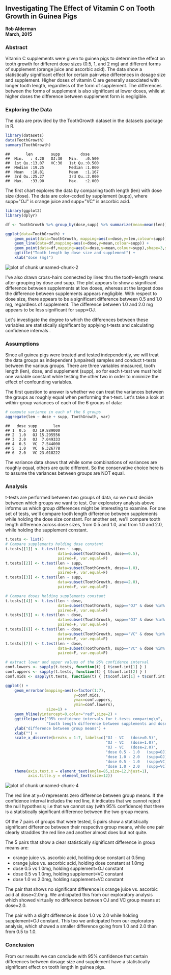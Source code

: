 
## Investigating The Effect of Vitamin C on Tooth Growth in Guinea Pigs 

**Rob Alderman**   
**March, 2015**

### Abstract

Vitamin C supplements were given to guinea pigs to determine the effect
on tooth growth for different dose sizes (0.5, 1, and 2 mg) and different
forms of supplement (orange juice and ascorbic acid). The data show a 
statistically significant effect for certain pair-wise differences
in dosage size and supplement.  Higher doses of vitamin C are generally 
associated with longer tooth length, regardless of the form of supplement.  The differences
between the forms of supplement is also significant at lower doses, while 
at higher doses the difference between supplement form is negligible.


### Exploring the Data

The data are provided by the ToothGrowth dataset in the datasets package in R.


```r
library(datasets)
data(ToothGrowth)
summary(ToothGrowth)
```

```
##       len        supp         dose      
##  Min.   : 4.20   OJ:30   Min.   :0.500  
##  1st Qu.:13.07   VC:30   1st Qu.:0.500  
##  Median :19.25           Median :1.000  
##  Mean   :18.81           Mean   :1.167  
##  3rd Qu.:25.27           3rd Qu.:2.000  
##  Max.   :33.90           Max.   :2.000
```

The first chart explores the data by comparing tooth length (len) with dose
size (dose).  The data are color-coded by supplement (supp), where supp="OJ"
is orange juice and supp="VC" is ascorbic acid.


```r
library(ggplot2)
library(dplyr)

df <- ToothGrowth %>% group_by(dose,supp) %>% summarize(mean=mean(len))

ggplot(data=ToothGrowth) + 
    geom_point(data=ToothGrowth, mapping=aes(x=dose,y=len,colour=supp)) + 
    geom_line(data=df,mapping=aes(x=dose,y=mean,colour=supp)) + 
    geom_point(data=df,mapping=aes(x=dose,y=mean,colour=supp),shape=3,size=3) +
    ggtitle("Tooth length by dose size and supplement") +
    xlab("dose (mg)")
```

![plot of chunk unnamed-chunk-2](figure/unnamed-chunk-2-1.png) 

I've also drawn cross-hairs connected by lines thru the tooth-length means after grouping by dose and supp.
The plot appears to show a significant difference between supplements
at low doses, whereas at the largest dose the difference between supplements appears 
negligible.  With respect to dose size, there appears to be a significant difference between
0.5 and 1.0 mg, regardless of supplement.  The difference between 1.0 and 2.0 mg appears to be
less significant for supp=OJ. 

Let's investigate the degree to which the differences between these variables are statistically 
significant by applying t-tests and calculating confidence intervals .


### Assumptions

Since all guinea pigs were treated and tested independently, we will treat the data groups
as independent (unpaired) samples and conduct t-tests between the various groups. There are three 
variables measured, tooth length (len), dose, and supplement (supp), so for each t-test we must hold 
one variable constant while testing the other two in order to minimize the effect of confounding variables. 

The first question to answer is whether we can treat the variances between the groups as
roughly equal when performing the t-test.  Let's take a look at within-group variances of
each of the 6 groups of data:


```r
# compute variance in each of the 6 groups
aggregate(len ~ dose + supp, ToothGrowth, var)
```

```
##   dose supp       len
## 1  0.5   OJ 19.889000
## 2  1.0   OJ 15.295556
## 3  2.0   OJ  7.049333
## 4  0.5   VC  7.544000
## 5  1.0   VC  6.326778
## 6  2.0   VC 23.018222
```
The variance data shows that while some combinations of variances are roughly equal, others are 
quite different.  So the conservative choice here is to assume the variances between groups are NOT equal.

### Analysis

t-tests are performed between two groups of data, so we must decide between which groups we want to
test. Our exploratory analysis above informs us which group differences might be interesting to examine.
For one set of tests, we'll compare tooth length difference between supplements while holding 
the dose size constant.  For another set, we'll compare tooth length difference across dose sizes,
from 0.5 and 1.0, and from 1.0 and 2.0, while holding the supplement constant.


```r
t.tests <- list()
# Compare supplements holding dose constant
t.tests[[1]] <- t.test(len ~ supp, 
                       data=subset(ToothGrowth, dose==0.5), 
                       paired=F, var.equal=F)
t.tests[[2]] <- t.test(len ~ supp, 
                       data=subset(ToothGrowth, dose==1.0), 
                       paired=F, var.equal=F)
t.tests[[3]] <- t.test(len ~ supp, 
                       data=subset(ToothGrowth, dose==2.0), 
                       paired=F, var.equal=F)

# Compare doses holding supplements constant
t.tests[[4]] <- t.test(len ~ dose, 
                       data=subset(ToothGrowth, supp=="OJ" & dose %in% c(0.5,1.0)), 
                       paired=F, var.equal=F)
t.tests[[5]] <- t.test(len ~ dose, 
                       data=subset(ToothGrowth, supp=="OJ" & dose %in% c(1.0,2.0)), 
                       paired=F, var.equal=F)
t.tests[[6]] <- t.test(len ~ dose, 
                       data=subset(ToothGrowth, supp=="VC" & dose %in% c(0.5,1.0)), 
                       paired=F, var.equal=F)
t.tests[[7]] <- t.test(len ~ dose, 
                       data=subset(ToothGrowth, supp=="VC" & dose %in% c(1.0,2.0)), 
                       paired=F, var.equal=F)

# extract lower and upper values of the 95% confidence interval
conf.lowers <- sapply(t.tests, function(t) { t$conf.int[1] } )
conf.uppers <- sapply(t.tests, function(t) { t$conf.int[2] } )
conf.mids <- sapply(t.tests, function(t) { (t$conf.int[1] + t$conf.int[2]) / 2 } )

ggplot() + 
    geom_errorbar(mapping=aes(x=factor(1:7),
                              y=conf.mids, 
                              ymax=conf.uppers, 
                              ymin=conf.lowers),
                  size=1) + 
    geom_hline(yintercept=0,color="red",size=2) +
    ggtitle(paste("95% confidence intervals for t-tests comparing\n",
                  "tooth length difference between supplements and doses")) +
    ylab("difference between group means") +
    xlab("") +
    scale_x_discrete(breaks = 1:7, labels=c("OJ - VC   (dose=0.5)",
                                            "OJ - VC   (dose=1.0)",
                                            "OJ - VC   (dose=2.0)",
                                            "dose 0.5 - 1.0   (supp=OJ)",
                                            "dose 1.0 - 2.0   (supp=OJ)",
                                            "dose 0.5 - 1.0   (supp=VC)",
                                            "dose 1.0 - 2.0   (supp=VC)")) +
    theme(axis.text.x = element_text(angle=85,size=12,hjust=1),
          axis.title.y = element_text(size=12))
```

![plot of chunk unnamed-chunk-4](figure/unnamed-chunk-4-1.png) 

The red line at y=0 represents zero difference between group means.  If the confidence
interval includes the red line, it indicates that we cannot reject the null hypothesis;
i.e that we cannot say (with 95% confidence) that there is a statistically significant difference 
between the two group means.

Of the 7 pairs of groups that were tested, 5 pairs show a statistically significant
difference between their respective group means, while one pair clearly straddles the red line
and another almost does but not quite.  

The 5 pairs that show a clear statistically significant difference in group means are:

* orange juice vs. ascorbic acid, holding dose constant at 0.5mg
* orange juice vs. ascorbic acid, holding dose constant at 1.0mg
* dose 0.5 vs 1.0mg, holding supplement=OJ constant
* dose 0.5 vs 1.0mg, holding supplement=VC constant
* dose 1.0 vs 2.0mg, holding supplement=VC constant

The pair that shows no significant difference is orange juice vs. ascorbic acid at dose=2.0mg.
We anticipated this from our exploratory analysis which showed virtually no difference between 
OJ and VC group means at dose=2.0.

The pair with a slight difference is dose 1.0 vs 2.0 while holding supplement=OJ constant.
This too we anticipated from our exploratory analysis, which showed a smaller difference going
from 1.0 and 2.0 than from 0.5 to 1.0.


### Conclusion

From our results we can conclude with 95% confidence that certain differences between dosage size and
supplement have a statistically significant effect on tooth length in guinea pigs.


